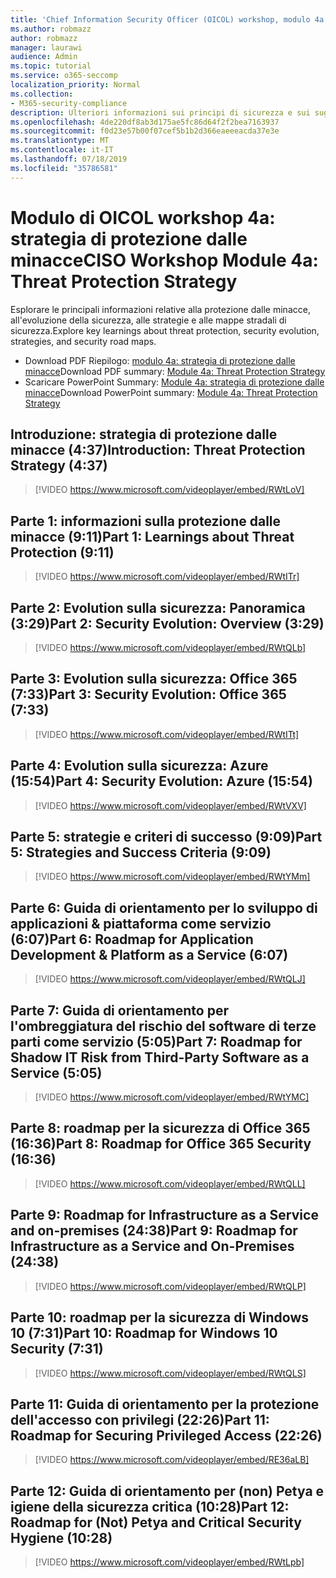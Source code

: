 ```yaml
---
title: 'Chief Information Security Officer (OICOL) workshop, modulo 4a: strategia di protezione dalle minacce'
ms.author: robmazz
author: robmazz
manager: laurawi
audience: Admin
ms.topic: tutorial
ms.service: o365-seccomp
localization_priority: Normal
ms.collection:
- M365-security-compliance
description: Ulteriori informazioni sui principi di sicurezza e sui suggerimenti per modernizzare la sicurezza nell'organizzazione.
ms.openlocfilehash: 4de220df8ab3d175ae5fc86d64f2f2bea7163937
ms.sourcegitcommit: f0d23e57b00f07cef5b1b2d366eaeeeacda37e3e
ms.translationtype: MT
ms.contentlocale: it-IT
ms.lasthandoff: 07/18/2019
ms.locfileid: "35786581"
---
```

# <a name="ciso-workshop-module-4a-threat-protection-strategy"></a><span data-ttu-id="56256-103">Modulo di OICOL workshop 4a: strategia di protezione dalle minacce</span><span class="sxs-lookup"><span data-stu-id="56256-103">CISO Workshop Module 4a: Threat Protection Strategy</span></span>

<span data-ttu-id="56256-104">Esplorare le principali informazioni relative alla protezione dalle minacce, all'evoluzione della sicurezza, alle strategie e alle mappe stradali di sicurezza.</span><span class="sxs-lookup"><span data-stu-id="56256-104">Explore key learnings about threat protection, security evolution, strategies, and security road maps.</span></span>

- <span data-ttu-id="56256-105">Download PDF Riepilogo: [modulo 4a: strategia di protezione dalle minacce](media/ciso-workshop-4a-threat-protection.pdf)</span><span class="sxs-lookup"><span data-stu-id="56256-105">Download PDF summary: [Module 4a: Threat Protection Strategy](media/ciso-workshop-4a-threat-protection.pdf)</span></span>
- <span data-ttu-id="56256-106">Scaricare PowerPoint Summary: [Module 4a: strategia di protezione dalle minacce](https://docs.microsoft.com/office365/securitycompliance/media/ciso-workshop-4a-threat-protection.pptx)</span><span class="sxs-lookup"><span data-stu-id="56256-106">Download PowerPoint summary: [Module 4a: Threat Protection Strategy](https://docs.microsoft.com/office365/securitycompliance/media/ciso-workshop-4a-threat-protection.pptx)</span></span>

## <a name="introduction-threat-protection-strategy-437"></a><span data-ttu-id="56256-107">Introduzione: strategia di protezione dalle minacce (4:37)</span><span class="sxs-lookup"><span data-stu-id="56256-107">Introduction: Threat Protection Strategy (4:37)</span></span>

> [!VIDEO https://www.microsoft.com/videoplayer/embed/RWtLoV]

## <a name="part-1-learnings-about-threat-protection-911"></a><span data-ttu-id="56256-108">Parte 1: informazioni sulla protezione dalle minacce (9:11)</span><span class="sxs-lookup"><span data-stu-id="56256-108">Part 1: Learnings about Threat Protection (9:11)</span></span>

> [!VIDEO https://www.microsoft.com/videoplayer/embed/RWtITr]

## <a name="part-2-security-evolution-overview-329"></a><span data-ttu-id="56256-109">Parte 2: Evolution sulla sicurezza: Panoramica (3:29)</span><span class="sxs-lookup"><span data-stu-id="56256-109">Part 2: Security Evolution: Overview (3:29)</span></span>

> [!VIDEO https://www.microsoft.com/videoplayer/embed/RWtQLb]

## <a name="part-3-security-evolution-office-365-733"></a><span data-ttu-id="56256-110">Parte 3: Evolution sulla sicurezza: Office 365 (7:33)</span><span class="sxs-lookup"><span data-stu-id="56256-110">Part 3: Security Evolution: Office 365 (7:33)</span></span>

> [!VIDEO https://www.microsoft.com/videoplayer/embed/RWtITt]

## <a name="part-4-security-evolution-azure-1554"></a><span data-ttu-id="56256-111">Parte 4: Evolution sulla sicurezza: Azure (15:54)</span><span class="sxs-lookup"><span data-stu-id="56256-111">Part 4: Security Evolution: Azure (15:54)</span></span>

> [!VIDEO https://www.microsoft.com/videoplayer/embed/RWtVXV]

## <a name="part-5-strategies-and-success-criteria-909"></a><span data-ttu-id="56256-112">Parte 5: strategie e criteri di successo (9:09)</span><span class="sxs-lookup"><span data-stu-id="56256-112">Part 5: Strategies and Success Criteria (9:09)</span></span>

> [!VIDEO https://www.microsoft.com/videoplayer/embed/RWtYMm]

## <a name="part-6-roadmap-for-application-development--platform-as-a-service-607"></a><span data-ttu-id="56256-113">Parte 6: Guida di orientamento per lo sviluppo di applicazioni & piattaforma come servizio (6:07)</span><span class="sxs-lookup"><span data-stu-id="56256-113">Part 6: Roadmap for Application Development & Platform as a Service (6:07)</span></span>

> [!VIDEO https://www.microsoft.com/videoplayer/embed/RWtQLJ]

## <a name="part-7-roadmap-for-shadow-it-risk-from-third-party-software-as-a-service-505"></a><span data-ttu-id="56256-114">Parte 7: Guida di orientamento per l'ombreggiatura del rischio del software di terze parti come servizio (5:05)</span><span class="sxs-lookup"><span data-stu-id="56256-114">Part 7: Roadmap for Shadow IT Risk from Third-Party Software as a Service (5:05)</span></span>

> [!VIDEO https://www.microsoft.com/videoplayer/embed/RWtYMC]

## <a name="part-8-roadmap-for-office-365-security-1636"></a><span data-ttu-id="56256-115">Parte 8: roadmap per la sicurezza di Office 365 (16:36)</span><span class="sxs-lookup"><span data-stu-id="56256-115">Part 8: Roadmap for Office 365 Security (16:36)</span></span>

> [!VIDEO https://www.microsoft.com/videoplayer/embed/RWtQLL]

## <a name="part-9-roadmap-for-infrastructure-as-a-service-and-on-premises-2438"></a><span data-ttu-id="56256-116">Parte 9: Roadmap for Infrastructure as a Service and on-premises (24:38)</span><span class="sxs-lookup"><span data-stu-id="56256-116">Part 9: Roadmap for Infrastructure as a Service and On-Premises (24:38)</span></span>

> [!VIDEO https://www.microsoft.com/videoplayer/embed/RWtQLP]

## <a name="part-10-roadmap-for-windows-10-security-731"></a><span data-ttu-id="56256-117">Parte 10: roadmap per la sicurezza di Windows 10 (7:31)</span><span class="sxs-lookup"><span data-stu-id="56256-117">Part 10: Roadmap for Windows 10 Security (7:31)</span></span>

> [!VIDEO https://www.microsoft.com/videoplayer/embed/RWtQLS]

## <a name="part-11-roadmap-for-securing-privileged-access-2226"></a><span data-ttu-id="56256-118">Parte 11: Guida di orientamento per la protezione dell'accesso con privilegi (22:26)</span><span class="sxs-lookup"><span data-stu-id="56256-118">Part 11: Roadmap for Securing Privileged Access (22:26)</span></span>

> [!VIDEO https://www.microsoft.com/videoplayer/embed/RE36aLB]

## <a name="part-12-roadmap-for-not-petya-and-critical-security-hygiene-1028"></a><span data-ttu-id="56256-119">Parte 12: Guida di orientamento per (non) Petya e igiene della sicurezza critica (10:28)</span><span class="sxs-lookup"><span data-stu-id="56256-119">Part 12: Roadmap for (Not) Petya and Critical Security Hygiene (10:28)</span></span>

> [!VIDEO https://www.microsoft.com/videoplayer/embed/RWtLpb]